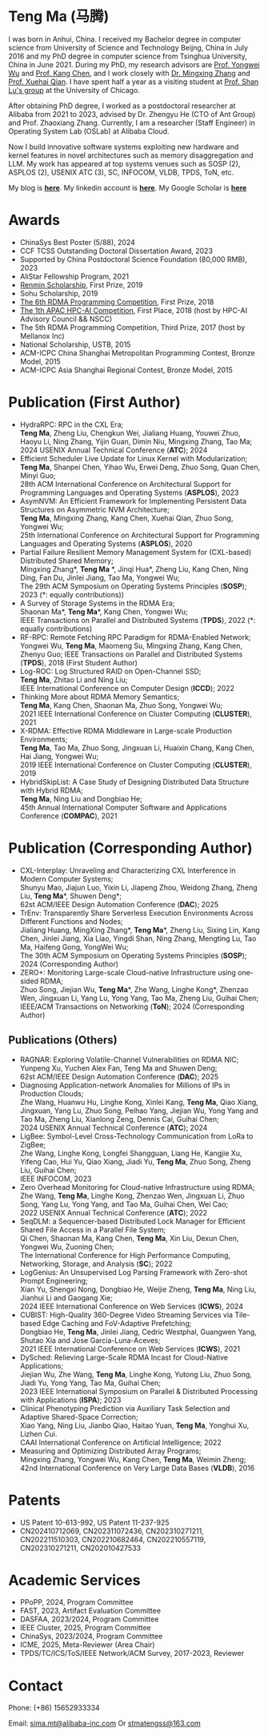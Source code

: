 # Teng Ma (马腾)

<!-- # Brief Bio -->

<!-- I was born in Anhui, China. I received my Bachelor degree in computer science from University of Science and Technology Beijng, China in July 2016. Now I am a PhD candidate in Department of Computer Science and Technology, Tsinghua University, China. -->
I was born in Anhui, China. I received my Bachelor degree in computer science from University of Science and Technology Beijng, China in July 2016 and my PhD degree in computer science from Tsinghua University, China in June 2021. During my PhD, my research advisors are [Prof. Yongwei Wu](http://madsys.cs.tsinghua.edu.cn/~yongweiwu/) and [Prof. Kang Chen](http://madsys.cs.tsinghua.edu.cn/~kangchen/), and I work closely with [Dr. Mingxing Zhang](http://madsys.cs.tsinghua.edu.cn/~zhangmx/) and [Prof. Xuehai Qian](http://alchem.usc.edu/portal/xuehaiq.html). I have spent half a year as a visiting student at [Prof. Shan Lu's group](http://people.cs.uchicago.edu/~shanlu/) at the University of Chicago.
<!-- I have joined Alibaba as a research intern from Sep 2018 to Dec 2019. -->

<!-- My research advisors are [Prof. Yongwei Wu](http://madsys.cs.tsinghua.edu.cn/~yongweiwu/) and [Prof. Kang Chen](http://madsys.cs.tsinghua.edu.cn/~kangchen/). 

Currently, I work closely with [Dr. Mingxing Zhang](http://madsys.cs.tsinghua.edu.cn/~zhangmx/) and [Prof. Xuehai Qian](http://alchem.usc.edu/portal/xuehaiq.html).
 -->

After obtaining PhD degree, I worked as a postdoctoral researcher at Alibaba from 2021 to 2023, advised by Dr. Zhengyu He (CTO of Ant Group) and Prof. Zhaoxiang Zhang. Currently, I am a researcher (Staff Engineer) in Operating System Lab (OSLab) at Alibaba Cloud.


Now I build innovative software systems exploiting new hardware and kernel features in novel architectures such as memory disaggregation and LLM. 
My work has appeared at top systems venues such as SOSP (2), ASPLOS (2), USENIX ATC (3), SC, INFOCOM, VLDB, TPDS, ToN, etc.

My blog is [**here**](https://stmatengss.github.io/blog/). 
My linkedin account is [**here**](https://www.linkedin.com/in/ma-teng-69a0a8115/).
My Google Scholar is [**here**](https://scholar.google.com/citations?user=8zXo0KMAAAAJ)


<!-- ~~I am seeking a visiting scholar position for half year.~~ -->

<!-- I will join in [Prof. Shan Lu](http://people.cs.uchicago.edu/~shanlu/)'s group as a visiting student in December. -->

# Awards

* ChinaSys Best Poster (5/88), 2024
* CCF TCSS Outstanding Doctoral Dissertation Award, 2023
* Supported by China Postdoctoral Science Foundation (80,000 RMB), 2023
* AliStar Fellowship Program, 2021
* [Renmin Scholarship](http://media.people.com.cn/n1/2019/1213/c14677-31505487.html), First Prize, 2019
* Sohu Scholarship, 2019
* [The 6th RDMA Programming Competition](https://www.hpcadvisorycouncil.com/events/2018/rdma/index-ch.php), First Prize, 2018
* [The 1th APAC HPC-AI Competition](https://www.hpcwire.com/off-the-wire/2018-apac-hpc-ai-student-competition-sharpens-weather-forecast-accuracy-and-image-recognition/), First Place, 2018 (host by HPC-AI Advisory Council && NSCC)
* The 5th RDMA Programming Competition, Third Prize, 2017 (host by Mellanox Inc)
* National Scholarship, USTB, 2015
* ACM-ICPC China Shanghai Metropolitan Programming Contest, Bronze Model, 2015
* ACM-ICPC Asia Shanghai Regional Contest, Bronze Model, 2015

<!-- * Blue Bridge Cup C/C++, Second Prize, 2014
* The chess AI contest of China, Second Prize, 2015
* China IOT (Internet of Things) contest, First Prize, 2014
* Mathematical Contest In Modeling, Honorable Mention, 2015  -->


# Publication (First Author)
* HydraRPC: RPC in the CXL Era; <br>**Teng Ma**, Zheng Liu, Chengkun Wei, Jialiang Huang, Youwei Zhuo, Haoyu Li, Ning Zhang, Yijin Guan, Dimin Niu, Mingxing Zhang, Tao Ma; <br>2024 USENIX Annual Technical Conference (**ATC**); 2024
* Efficient Scheduler Live Update for Linux Kernel with Modularization; <br>**Teng Ma**, Shanpei Chen, Yihao Wu, Erwei Deng, Zhuo Song, Quan Chen, Minyi Guo; <br>28th ACM International Conference on Architectural Support for Programming Languages and Operating Systems (**ASPLOS**), 2023
* AsymNVM: An Efficient Framework for Implementing Persistent Data Structures on Asymmetric NVM Architecture; <br>**Teng Ma**, Mingxing Zhang, Kang Chen, Xuehai Qian, Zhuo Song, Yongwei Wu; <br>25th International Conference on Architectural Support for  Programming Languages and Operating Systems (**ASPLOS**), 2020
* Partial Failure Resilient Memory Management System for (CXL-based) Distributed Shared Memory; <br>Mingxing Zhang\*, **Teng Ma** \*, Jinqi Hua\*, Zheng Liu, Kang Chen, Ning Ding, Fan Du, Jinlei Jiang, Tao Ma, Yongwei Wu; <br>The 29th ACM Symposium on Operating Systems Principles (**SOSP**); 2023 (\*: equally contributions))
* A Survey of Storage Systems in the RDMA Era; <br>Shaonan Ma\*, **Teng Ma**\*, Kang Chen, Yongwei Wu; <br>IEEE Transactions on Parallel and Distributed Systems (**TPDS**), 2022 (\*: equally contributions)
* RF-RPC: Remote Fetching RPC Paradigm for RDMA-Enabled Network; Yongwei Wu, **Teng Ma**, Maomeng Su, Mingxing Zhang, Kang Chen, Zhenyu Guo; IEEE Transactions on Parallel and Distributed Systems (**TPDS**), 2018 (First Student Author)
* Log-ROC: Log Structured RAID on Open-Channel SSD; <br>**Teng Ma**, Zhitao Li and Ning Liu; <br>IEEE International Conference on Computer Design (**ICCD**); 2022
* Thinking More about RDMA Memory Semantics; <br>**Teng Ma**, Kang Chen, Shaonan Ma, Zhuo Song, Yongwei Wu; <br>2021 IEEE International Conference on Cluster Computing (**CLUSTER**), 2021
* X-RDMA: Effective RDMA Middleware in Large-scale Production Environments; <br>**Teng Ma**, Tao Ma, Zhuo Song, Jingxuan Li, Huaixin Chang, Kang Chen, Hai Jiang, Yongwei Wu; <br>2019 IEEE International Conference on Cluster Computing (**CLUSTER**), 2019
* HybridSkipList: A Case Study of Designing Distributed Data Structure with Hybrid RDMA; <br>**Teng Ma**, Ning Liu and Dongbiao He; <br>45th Annual International Computer Software and Applications Conference (**COMPAC**), 2021

# Publication (Corresponding Author)
* CXL-Interplay: Unraveling and Characterizing CXL Interference in Modern Computer Systems; <br>Shunyu Mao, Jiajun Luo, Yixin Li, Jiapeng Zhou, Weidong Zhang, Zheng Liu, **Teng Ma**\*, Shuwen Deng\*;  <br>62st ACM/IEEE Design Automation Conference (**DAC**); 2025
* TrEnv: Transparently Share Serverless Execution Environments Across Different Functions and Nodes; <br>Jialiang Huang, MingXing Zhang\*, **Teng Ma**\*, Zheng Liu, Sixing Lin, Kang Chen, Jinlei Jiang, Xia Liao, Yingdi Shan, Ning Zhang, Mengting Lu, Tao Ma, Haifeng Gong, YongWei Wu; <br>The 30th ACM Symposium on Operating Systems Principles (**SOSP**); 2024 (Corresponding Author)
* ZERO+: Monitoring Large-scale Cloud-native Infrastructure using one-sided RDMA; <br>Zhuo Song, Jiejian Wu, **Teng Ma**\*, Zhe Wang, Linghe Kong\*, Zhenzao Wen, Jingxuan Li, Yang Lu, Yong Yang, Tao Ma, Zheng Liu, Guihai Chen; <br>IEEE/ACM Transactions on Networking (**ToN**); 2024 (Corresponding Author)

## Publications (Others) 
* RAGNAR: Exploring Volatile-Channel Vulnerabilities on RDMA NIC; <br> Yunpeng Xu, Yuchen Alex Fan, Teng Ma and Shuwen Deng; <br>62st ACM/IEEE Design Automation Conference (**DAC**); 2025
* Diagnosing Application-network Anomalies for Millions of IPs in Production Clouds; <br>Zhe Wang, Huanwu Hu, Linghe Kong, Xinlei Kang, **Teng Ma**, Qiao Xiang, Jingxuan, Yang Lu, Zhuo Song, Peihao Yang, Jiejian Wu, Yong Yang and Tao Ma, Zheng Liu, Xianlong Zeng, Dennis Cai, Guihai Chen; <br>2024 USENIX Annual Technical Conference (**ATC**); 2024
* LigBee: Symbol-Level Cross-Technology Communication from LoRa to ZigBee; <br>Zhe Wang, Linghe Kong, Longfei Shangguan, Liang He, Kangjie Xu, Yifeng Cao, Hui Yu, Qiao Xiang, Jiadi Yu, **Teng Ma**, Zhuo Song, Zheng Liu, Guihai Chen; <br>IEEE INFOCOM, 2023
* Zero Overhead Monitoring for Cloud-native Infrastructure using RDMA; <br>Zhe Wang, **Teng Ma**, Linghe Kong, Zhenzao Wen, Jingxuan Li, Zhuo Song, Yang Lu, Yong Yang, and Tao Ma, Guihai Chen, Wei Cao; <br>2022 USENIX Annual Technical Conference (**ATC**); 2022
* SeqDLM: a Sequencer-based Distributed Lock Manager for Efficient Shared File Access in a Parallel File System; <br>Qi Chen, Shaonan Ma, Kang Chen, **Teng Ma**, Xin Liu, Dexun Chen, Yongwei Wu, Zuoning Chen; <br>The International Conference for High Performance Computing, Networking, Storage, and Analysis (**SC**); 2022
* LogGenius: An Unsupervised Log Parsing Framework with Zero-shot Prompt Engineering; <br>Xian Yu, Shengxi Nong, Dongbiao He, Weijie Zheng, **Teng Ma**, Ning Liu, Jianhui Li and Gaogang Xie; <br>2024 IEEE International Conference on Web Services (**ICWS**), 2024
* CUBIST: High-Quality 360-Degree Video Streaming Services via Tile-based Edge Caching and FoV-Adaptive Prefetching; <br>Dongbiao He, **Teng Ma**, Jinlei Jiang, Cedric Westphal, Guangwen Yang, Shutao Xia and Jose Garcia-Luna-Aceves; <br>2021 IEEE International Conference on Web Services (**ICWS**), 2021
* DySched: Relieving Large-Scale RDMA Incast for Cloud-Native Applications; <br>Jiejian Wu, Zhe Wang, **Teng Ma**, Linghe Kong, Yutong Liu, Zhuo Song, Jiadi Yu, Yong Yang, Tao Ma, Guihai Chen; <br>2023 IEEE International Symposium on Parallel \& Distributed Processing with Applications (**ISPA**); 2023
* Clinical Phenotyping Prediction via Auxiliary Task Selection and Adaptive Shared-Space Correction; <br>Xiao Yang, Ning Liu, Jianbo Qiao, Haitao Yuan, **Teng Ma**, Yonghui Xu, Lizhen Cui. <br>CAAI International Conference on Artificial Intelligence; 2022
* Measuring and Optimizing Distributed Array Programs; <br>Mingxing Zhang, Yongwei Wu, Kang Chen, **Teng Ma**, Weimin Zheng; <br>42nd International Conference on Very Large Data Bases (**VLDB**), 2016


<!-- * HydraRPC: RPC in the CXL Era; **Teng Ma**, Zheng Liu, Chengkun Wei, Jialiang Huang, Youwei Zhuo, Haoyu Li, Ning Zhang, Yijin Guan, Dimin Niu, Mingxing Zhang, Tao Ma; 2024 USENIX Annual Technical Conference (ATC); 2024
* Partial Failure Resilient Memory Management System for (CXL-based) Distributed Shared Memory; Mingxing Zhang\*, **Teng Ma** \*, Jinqi Hua, Zheng Liu, Kang Chen, Ning Ding, Fan Du, Jinlei Jiang, Tao Ma, Yongwei Wu; The 29th ACM Symposium on Operating Systems Principles (SOSP); 2023 (\*: equally contributions))
* Efficient Scheduler Live Update for Linux Kernel with Modularization; **Teng Ma**, Shanpei Chen, Yihao Wu, Erwei Deng, Zhuo Song, Quan Chen, Minyi Guo; 28th ACM International Conference on Architectural Support for Programming Languages and Operating Systems (ASPLOS), 2023
* TrEnv: Transparently Share Serverless Execution Environments Across Different Functions and Nodes; Jialiang Huang, MingXing Zhang, **Teng Ma**, Zheng Liu, Sixing Lin, Kang Chen, Jinlei Jiang, Xia Liao, Yingdi Shan, Ning Zhang, Mengting Lu, Tao Ma, Haifeng Gong, YongWei Wu; The 30th ACM Symposium on Operating Systems Principles (SOSP); 2024 (**Corresponding Author**)
* ZERO+: Monitoring Large-scale Cloud-native Infrastructure using one-sided RDMA; Zhuo Song, Jiejian Wu, **Teng Ma**, Zhe Wang, Linghe Kong, Zhenzao Wen, Jingxuan Li, Yang Lu, Yong Yang, Tao Ma, Zheng Liu, Guihai Chen; IEEE/ACM Transactions on Networking (ToN); 2024 (**Corresponding Author**)
* LogGenius: An Unsupervised Log Parsing Framework with Zero-shot Prompt Engineering; Xian Yu, Shengxi Nong, Dongbiao He, Weijie Zheng, **Teng Ma**, Ning Liu, Jianhui Li and Gaogang Xie; 2024 IEEE International Conference on Web Services (ICWS), 2024
* Diagnosing Application-network Anomalies for Millions of IPs in Production Clouds; Zhe Wang, Huanwu Hu, Linghe Kong, Xinlei Kang, **Teng Ma**, Qiao Xiang, Jingxuan, Yang Lu, Zhuo Song, Peihao Yang, Jiejian Wu, Yong Yang and Tao Ma, Zheng Liu, Xianlong Zeng, Dennis Cai, Guihai Chen; 2024 USENIX Annual Technical Conference (ATC); 2024
* DySched: Relieving Large-Scale RDMA Incast for Cloud-Native Applications; Jiejian Wu, Zhe Wang, **Teng Ma**, Linghe Kong, Yutong Liu, Zhuo Song, Jiadi Yu, Yong Yang, Tao Ma, Guihai Chen; 2023 IEEE International Symposium on Parallel \& Distributed Processing with Applications (ISPA); 2023
* LigBee: Symbol-Level Cross-Technology Communication from LoRa to ZigBee; Zhe Wang, Linghe Kong, Longfei Shangguan, Liang He, Kangjie Xu, Yifeng Cao, Hui Yu, Qiao Xiang, Jiadi Yu, **Teng Ma**, Zhuo Song, Zheng Liu, Guihai Chen; IEEE INFOCOM, 2023
* A Survey of Storage Systems in the RDMA Era; Shaonan Ma\*, **Teng Ma**\*, Kang Chen, Yongwei Wu; IEEE Transactions on Parallel and Distributed Systems (TPDS), 2022 (\*: equally contributions)
* SeqDLM: a Sequencer-based Distributed Lock Manager for Efficient Shared File Access in a Parallel File System; Qi Chen, Shaonan Ma, Kang Chen, **Teng Ma**, Xin Liu, Dexun Chen, Yongwei Wu, Zuoning Chen; The International Conference for High Performance Computing, Networking, Storage, and Analysis (SC); 2022
* Zero Overhead Monitoring for Cloud-native Infrastructure using RDMA; Zhe Wang, **Teng Ma**, Linghe Kong, Zhenzao Wen, Jingxuan Li, Zhuo Song, Yang Lu, Yong Yang, and Tao Ma, Guihai Chen, Wei Cao; 2022 USENIX Annual Technical Conference (ATC); 2022
* Log-ROC: Log Structured RAID on Open-Channel SSD; **Teng Ma**, Zhitao Li and Ning Liu; IEEE International Conference on Computer Design (ICCD); 2022
* Systems and Methods for Implementing Persistent Data Structures on An Asymmetric Non-volatile Memory Architecture; Kang Chen, Yongwei Wu, Teng Ma, Mingxing Zhang; US Patent 11-237-925, 2022
* Thinking More about RDMA Memory Semantics; **Teng Ma**, Kang Chen, Shaonan Ma, Zhuo Song, Yongwei Wu; 2021 IEEE International Conference on Cluster Computing (CLUSTER), 2021
* CUBIST: High-Quality 360-Degree Video Streaming Services via Tile-based Edge Caching and FoV-Adaptive Prefetching; Dongbiao He, **Teng Ma**, Jinlei Jiang, Cedric Westphal, Guangwen Yang, Shutao Xia and Jose Garcia-Luna-Aceves; 2021 IEEE International Conference on Web Services (ICWS), 2021
* HybridSkipList: A Case Study of Designing Distributed Data Structure with Hybrid RDMA; **Teng Ma**, Ning Liu and Dongbiao He; 45th Annual International Computer Software and Applications Conference (COMPAC), 2021
* AsymNVM: An Efficient Framework for Implementing Persistent Data Structures on Asymmetric NVM Architecture; **Teng Ma**, Mingxing Zhang, Kang Chen, Xuehai Qian, Zhuo Song, Yongwei Wu; 25th International Conference on Architectural Support for  Programming Languages and Operating Systems (ASPLOS), 2020
* Systems and Methods for Remote Procedure Call; Kang Chen, Yongwei Wu, Weimin Zheng, Maomeng Su, **Teng Ma**, Mingxing Zhang; US Patent 10-613-992, 2020
* X-RDMA: Effective RDMA Middleware in Large-scale Production Environments; **Teng Ma**, Tao Ma, Zhuo Song, Jingxuan Li, Huaixin Chang, Kang Chen, Hai Jiang, Yongwei Wu; 2019 IEEE International Conference on Cluster Computing (CLUSTER), 2019
* Large Scale Communication in Cloud Needs Hybrid RDMA Schema; **Teng Ma**, Mingxing Zhang, Zhuo Song, Mengxing Liu, Kang Chen, Yongwei Wu, 13th USENIX Symposium on Operating Systems Design and Implementation (OSDI), 2018 (Poster Only)
* NVM allocator in Disaggregation Era; **Teng Ma**, Mingxing Zhang, Dongbiao He, Kang Chen, Yongwei Wu, 13th USENIX Symposium on Operating Systems Design and Implementation (OSDI), 2018 (Poster Only)
* Measuring and Optimizing Distributed Array Programs; Mingxing Zhang, Yongwei Wu, Kang Chen, **Teng Ma**, Weimin Zheng; 42nd International Conference on Very Large Data Bases (VLDB), 2016 -->
<!-- * Zhang, M., Wu, Y., Chen, K., **Ma, T**., & Zheng, W. (2016). Measuring and optimizing distributed array programs. Proceedings of The Vldb Endowment, 9(12), 912-923. -->

# Patents
* US Patent 10-613-992, US Patent 11-237-925
* CN202410712069, CN202311072436, CN202310271211, CN202211510303, CN202210682464, CN202210557119, CN202310271211, CN202010427533

# Academic Services
* PPoPP, 2024, Program Committee
* FAST, 2023, Artifact Evaluation Committee
* DASFAA, 2023/2024, Program Committee
* IEEE Cluster, 2025, Program Committee
* ChinaSys, 2023/2024, Program Committee
* ICME, 2025, Meta-Reviewer (Area Chair)
* TPDS/TC/ICS/ToS/IEEE Network/ACM Survey, 2017-2023, Reviewer 


# Contact

Phone: (+86) 15652933334

Email: sima.mt@alibaba-inc.com Or stmatengss@163.com

<!-- Address: Department of Computer Science and Technology, Tsinghua National Laboratory for Information Science and Technology (TNLIST), Tsinghua University, Beijing 100084, China -->



